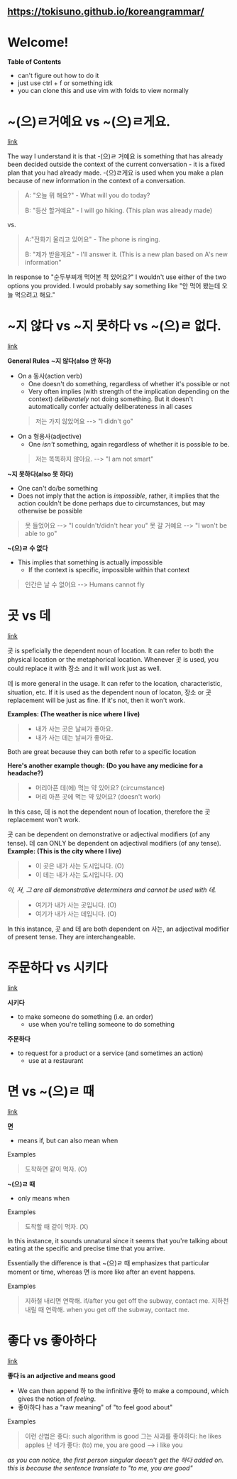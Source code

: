 ## https://tokisuno.github.io/koreangrammar/
# Welcome!

**Table of Contents**
- can't figure out how to do it
- just use ctrl + f or something idk
- you can clone this and use vim with folds to view normally

# ~(으)ㄹ거예요 vs ~(으)ㄹ게요.
[link](https://www.reddit.com/r/Korean/comments/tzvtyf/comment/i41tygp/?utm_source=share&utm_medium=web2x&context=3)

 The way I understand it is that -(으)ㄹ 거예요 is something that has already been decided outside the context of the current conversation - it is a fixed plan that you had already made. -(으)ㄹ게요 is used when you make a plan because of new information in the context of a conversation.

>A: "오늘 뭐 해요?" - What will you do today?
>
>B: "등산 할거예요" - I will go hiking. (This plan was already made)

vs.

>A:"전화기 울리고 있어요" - The phone is ringing.
>
>B: "제가 받을게요" - I'll answer it. (This is a new plan based on A's new information"

 In response to "순두부찌개 먹어본 적 있어요?" I wouldn't use either of the two options you provided. I would probably say something like "안 먹어 봤는데 오늘 먹으려고 해요."

# ~지 않다 vs ~지 못하다 vs ~(으)ㄹ 없다. 

[link](https://korean.stackexchange.com/questions/181/what-is-the-difference-between-%EC%A7%80-%EC%95%8A%EB%8B%A4-%EC%A7%80-%EB%AA%BB%ED%95%98%EB%8B%A4-and-%E3%84%B9-%EC%9D%84-%EC%88%98-%EC%97%86%EB%8B%A4)


**General Rules**
**~지 않다(also 안 하다)**
- On a 동사(action verb)
    - One doesn't do something, regardless of whether it's possible or not
    - Very often implies (with strength of the implication depending on the context) *deliberately* not doing something. But it doesn't automatically confer actually deliberateness in all cases
    > 저는 가지 않았어요 --> "I didn't go"
- On a 형용사(adjective)
    - One *isn't* something, again regardless of whether it is possible *to* be.
    > 저는 똑똑하지 않아요. --> "I am not smart"

**~지 못하다(also 못 하다)**
- One can't do/be something
- Does not imply that the action is *impossible*, rather, it implies that the action couldn't be done perhaps due to circumstances, but may otherwise be possible
> 못 들었어요 --> "I couldn't/didn't hear you"
> 못 갈 거예요 --> "I won't be able to go"

**~(으)ㄹ 수 없다**

- This implies that something is actually impossible 
    - If the context is specific, impossible within that context

> 인간은 날 수 없어요 --> Humans cannot fly

# 곳 vs 데
[link](https://www.reddit.com/r/Korean/comments/25jk1v/difference_in_usage_of_%EA%B3%B3_vs_%EB%8D%B0_for_place/chii09c/?utm_source=share&utm_medium=web2x&context=3)

 곳 is speficially the dependent noun of location. It can refer to both the physical location or the metaphorical location. Whenever 곳 is used, you could replace it with 장소 and it will work just as well.

 데 is more general in the usage. It can refer to the location, characteristic, situation, etc. If it is used as the dependent noun of locaton, 장소 or 곳 replacement will be just as fine. If it's not, then it won't work.

**Examples: (The weather is nice where I live)**
 >- 내가 사는 곳은 날씨가 좋아요.
 >- 내가 사는 데는 날씨가 좋아요.

 Both are great because they can both refer to a specific location

**Here's another example though: (Do you have any medicine for a headache?)**
 >- 머리아픈 데(에) 먹는 약 있어요? (circumstance)
 >- 머리 아픈 곳에 먹는 약 있어요? (doesn't work)

 In this case, 데 is not the dependent noun of location, therefore the 곳 replacement won't work.

 곳 can be dependent on demonstrative or adjectival modifiers (of any tense). 데 can ONLY be dependent on adjectival modifiers (of any tense).
 **Example: (This is the city where I live)**
 >- 이 곳은 내가 사는 도시입니다. (O)
 >- 이 데는 내가 사는 도시입니다. (X)
 >
 *이, 저, 그 are all demonstrative determiners and cannot be used with 데.*
 >- 여기가 내가 사는 곳입니다. (O)
 >- 여기가 내가 사는 데입니다. (O)

 In this instance, 곳 and 데 are both dependent on 사는, an adjectival modifier of present tense. They are interchangeable.
 
# 주문하다 vs 시키다
[link](https://www.reddit.com/r/Korean/comments/24izo6/comment/ch7llhu/?utm_source=share&utm_medium=web2x&context=3)

**시키다**
 - to make someone do something (i.e. an order)
   * use when you're telling someone to do something

**주문하다**
 - to request for a product or a service (and sometimes an action)
   * use at a restaurant

# 면 vs ~(으)ㄹ 때
[link](https://www.reddit.com/r/Korean/comments/6hgjaa/comment/diylww1/?utm_source=share&utm_medium=web2x&context=3)

**면**
 - means if, but can also mean when

 Examples
 > 도착하면 같이 먹자. (O)
 
**~(으)ㄹ 때**
 - only means when

 Examples
 > 도착할 때 같이 먹자. (X)

 In this instance, it sounds unnatural since it seems that you're talking about eating at the specific and precise time that you arrive.

 Essentially the difference is that ~(으)ㄹ 때 emphasizes that particular moment or time, whereas 면 is more like after an event happens.

 Examples
 > 지하철 내리면 연락해.
 > if/after you get off the subway, contact me.
 > 지하천 내릴 때 연락해.
 > when you get off the subway, contact me.

# 좋다 vs 좋아하다
[link](https://korean.stackexchange.com/a/248)

 **좋다 is an adjective and means good**
 - We can then append 하 to the infinitive 좋아 to make a compound, which gives the notion of *feeling*. 
 - 좋아하다 has a "raw meaning" of "to feel good about"
 
 Examples
 > 이런 산법은 좋다: such algorithm is good
 > 그는 사과를 좋아하다: he likes apples
 > 난 네가 좋다: (to) me, you are good --> i like you

 *as you can notice, the first person singular doesn't get the 하다 added on. this is because the sentence translate to "to me, you are good"*
